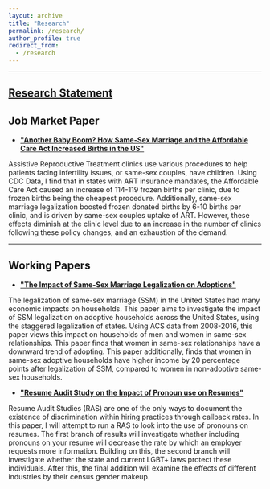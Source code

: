 ```yaml
---
layout: archive
title: "Research"
permalink: /research/
author_profile: true
redirect_from:
  - /research
---
```


<hr>

## [Research Statement](The_Impact_of_ACA_and_Same_Sex_Marriage_Legalization_on_ART.pdf)

## Job Market Paper
* [**"Another Baby Boom? How Same-Sex Marriage and the Affordable Care Act Increased Births in the US"**](/files/The_Impact_of_ACA_and_Same_Sex_Marriage_Legalization_on_ART.pdf)

Assistive Reproductive Treatment clinics use various procedures to help patients facing infertility issues, or same-sex couples, have children. Using CDC Data, I find that in states with ART insurance mandates, the Affordable Care Act caused an increase of 114-119 frozen births per clinic, due to frozen births being the cheapest procedure. Additionally, same-sex marriage legalization boosted frozen donated births by 6-10 births per clinic, and is driven by same-sex couples uptake of ART. However, these effects diminish at the clinic level due to an increase in the number of clinics following these policy changes, and an exhaustion of the demand.

<hr>

## Working Papers

* [**"The Impact of Same-Sex Marriage Legalization on Adoptions"**](/files/The_Impact_of_Same_Sex_Marriage_Legalization_on_Adoptions.pdf)

The legalization of same-sex marriage (SSM) in the United States had many economic impacts on households. This paper aims to investigate the impact of SSM legalization on adoptive households across the United States, using the staggered legalization of states. Using ACS data from 2008-2016, this paper views this impact on households of men and women in same-sex relationships. This paper finds that women in same-sex relationships have a downward trend of adopting. This paper additionally, finds that women in same-sex adoptive households have higher income by 20 percentage points after legalization of SSM, compared to women in non-adoptive same-sex households.

* [**"Resume Audit Study on the Impact of Pronoun use on Resumes"**](/files/Resume_Audit_Study_on_the_Impact_of_Pronoun_use_on_Resumes.pdf)

Resume Audit Studies (RAS) are one of the only ways to document the existence of discrimination within hiring practices through callback rates. In this paper, I will attempt to run a RAS to look into the use of pronouns on resumes. The first branch of results will investigate whether including pronouns on your resume will decrease the rate by which an employer requests more information. Building on this, the second branch will investigate whether the state and current LGBT+ laws protect these individuals. After this, the final addition will examine the effects of different industries by their census gender makeup.



